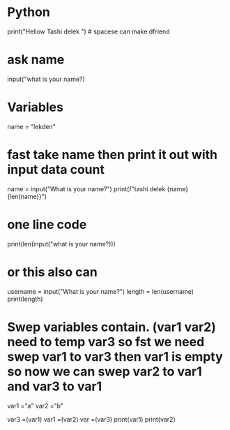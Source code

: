 # Python 

print("Hellow Tashi delek ") # spacese can make dfriend 

# ask name 
input("what is your name?) 

# Variables 
name = "lekden"

# fast take name then print it out with input data count
name = input("What is your name?")
print(f"tashi delek {name} {len(name)}")

# one line code 
print(len(input("what is your name?)))

# or this also can
username = input("What is your name?")
length = len(username)
print(length)

# Swep variables contain. (var1 var2) need to temp var3 so fst we need swep var1 to var3 then var1 is empty so now we can swep var2 to var1 and var3 to var1

var1 ="a"
var2 ="b"

var3 =(var1)
var1 =(var2)
var =(var3)
print(var1)
print(var2)
